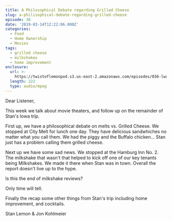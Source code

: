 ```yaml
---
title: A Philosophical​ Debate regarding Grilled Cheese
slug: a-philisophical-debate-regarding-grilled-cheese
episode: 36
date: '2019-03-14T12:22:06.000Z'
categories:
  - Food
  - Home Ownership
  - Movies
tags:
  - grilled cheese
  - milkshakes
  - home improvement
enclosure:
  url: >-
    https://twistoflemonpod.s3.us-east-2.amazonaws.com/episodes/036-lwatol-20190314.mp3
  length: 222
  type: audio/mpeg
---
```


Dear Listener,

This week we talk about movie theaters, and follow up on the remainder of Stan's Iowa trip.

First up, we have a philosophical debate on melts vs. Grilled Cheese. We stopped at City Melt for lunch one day. They have delicious sandwhiches no matter what you call them. We had the piggy and the Buffalo chicken… Stan just has a problem calling them grilled cheese.

Next up we have some sad news. We stopped at the Hamburg Inn No. 2. The milkshake that wasn't that helped to kick off one of our key tenants being Milkshakes. We made it there when Stan was in town. Overall the report doesn't live up to the hype.

Is this the end of milkshake reviews?

Only time will tell.

Finally the recap some other things from Stan's trip including home improvement, and cocktails.

Stan Lemon & Jon Kohlmeier

